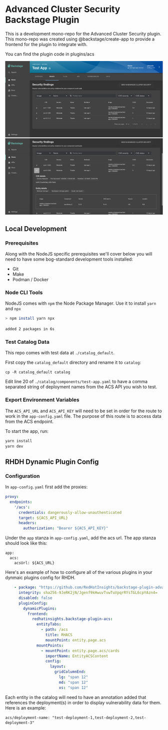 # Advanced Cluster Security Backstage Plugin

This is a development mono-repo for the Advanced Cluster Security plugin. This mono-repo was created using @backstage/create-app to provide a frontend for the plugin to integrate with.

You can find the plugin code in plugins/acs

![ACS plugin image 1](images/acs_plugin_screenshot_1.png)
![ACS plugin image 2](images/acs_plugin_screenshot_2.png)

## Local Development

### Prerequisites

Along with the NodeJS specific prerequisites we'll cover below you will need to have some bog-standard development tools installed:

* Git
* Make
* Podman / Docker

### Node CLI Tools

NodeJS comes with `npm` the Node Package Manager. Use it to install `yarn` and `npx`

```bash
> npm install yarn npx

added 2 packages in 6s
```

### Test Catalog Data

This repo comes with test data at `./catalog_default`.

First copy the `catalog_default` directory and rename it to `catalog`:
```
cp -R catalog_default catalog
```

Edit line 20 of `./catalog/components/test-app.yaml` to have a comma separated string of deployment names from the ACS API you wish to test.

### Export Environment Variables

The `ACS_API_URL` and `ACS_API_KEY` will need to be set in order for the route to work in the `app-config.yaml` file. The purpose of this route is to access data from the ACS endpoint.

To start the app, run:
```sh
yarn install
yarn dev
```

## RHDH Dynamic Plugin Config

### Configuration
In `app-config.yaml` first add the proxies:

```yaml
proxy:
  endpoints:
    '/acs':
      credentials: dangerously-allow-unauthenticated
      target: ${ACS_API_URL}
      headers:
        authorization: "Bearer ${ACS_API_KEY}"
```

Under the `app` stanza in `app-config.yaml`, add the acs url. The app stanza should look like this:
```
app:
  acs:
    acsUrl: ${ACS_URL}
```

Here's an example of how to configure all of the various plugins in your dynmaic plugins config for RHDH.

```yaml
    - package: "https://github.com/RedHatInsights/backstage-plugin-advanced-cluster-security/releases/download/v0.1.1/redhatinsights-backstage-plugin-acs-dynamic-0.1.1.tgz"
      integrity: sha256-9JeRK2jN/Jgenf9kHwuvTvwTuVpqrRYsTGL6cpYAzn4=
      disabled: false
      pluginConfig:
        dynamicPlugins:
          frontend:
            redhatinsights.backstage-plugin-acs:
              entityTabs:
                - path: /acs
                  title: RHACS
                  mountPoint: entity.page.acs
              mountPoints:
                - mountPoint: entity.page.acs/cards
                  importName: EntityACSContent
                  config:
                    layout:
                      gridColumnEnd:
                        lg: "span 12"
                        md: "span 12"
                        xs: "span 12"
```

Each entity in the catalog will need to have an annotation added that references the deployment(s) in order to display vulnerability data for them. Here is an example:
```
acs/deployment-name: "test-deployment-1,test-deployment-2,test-deployment-3"
```

